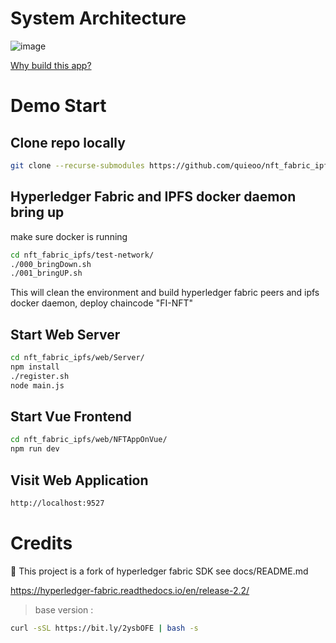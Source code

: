 [//]: # (SPDX-License-Identifier: CC-BY-4.0)

# System Architecture
![image](https://github.com/quieoo/nft_fabric_ipfs/blob/main/architecture/architecture_nft_ipfs.drawio%20(2).png)

[Why build this app?](https://github.com/quieoo/nft_fabric_ipfs/blob/main/architecture/nft.pptx)

# Demo Start
## Clone repo locally
```bash
git clone --recurse-submodules https://github.com/quieoo/nft_fabric_ipfs.git
```
## Hyperledger Fabric and IPFS docker daemon bring up
make sure docker is running
```bash
cd nft_fabric_ipfs/test-network/
./000_bringDown.sh  
./001_bringUP.sh 
```
This will clean the environment and build hyperledger fabric peers and ipfs docker daemon, deploy chaincode "FI-NFT"

## Start Web Server
````bash
cd nft_fabric_ipfs/web/Server/
npm install
./register.sh
node main.js
````
## Start Vue Frontend
````bash
cd nft_fabric_ipfs/web/NFTAppOnVue/
npm run dev
````
## Visit Web Application
````bash
http://localhost:9527
````



# Credits
🙏 This project is a fork of hyperledger fabric SDK see docs/README.md

https://hyperledger-fabric.readthedocs.io/en/release-2.2/
> base version :
```bash
curl -sSL https://bit.ly/2ysbOFE | bash -s
```

